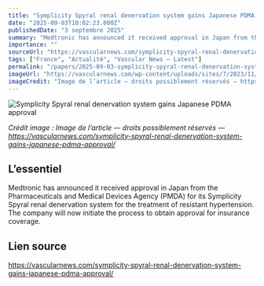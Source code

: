 ```yaml
---
title: "Symplicity Spyral renal denervation system gains Japanese PDMA approval"
date: "2025-09-03T10:02:23.000Z"
publishedDate: "3 septembre 2025"
summary: "Medtronic has announced it received approval in Japan from the Pharmaceuticals and Medical Devices Agency (PMDA) for its Symplicity Spyral renal denervation system for the treatment of resistant hypertension. The company will now initiate the process to obtain approval for insurance coverage."
importance: ""
sourceUrl: "https://vascularnews.com/symplicity-spyral-renal-denervation-system-gains-japanese-pdma-approval/"
tags: ["France", "Actualité", "Vascular News — Latest"]
permalink: "/papers/2025-09-03-symplicity-spyral-renal-denervation-system-gains-japanese-pdma-approval"
imageUrl: "https://vascularnews.com/wp-content/uploads/sites/7/2023/11/Medtronic_plc_RDN_Symplicity_Spyral_Down_Barrel_lyr.jpg"
imageCredit: "Image de l’article — droits possiblement réservés — https://vascularnews.com/symplicity-spyral-renal-denervation-system-gains-japanese-pdma-approval/"
---
```


![Symplicity Spyral renal denervation system gains Japanese PDMA approval](https://vascularnews.com/wp-content/uploads/sites/7/2023/11/Medtronic_plc_RDN_Symplicity_Spyral_Down_Barrel_lyr.jpg)

*Crédit image : Image de l’article — droits possiblement réservés — https://vascularnews.com/symplicity-spyral-renal-denervation-system-gains-japanese-pdma-approval/*

## L’essentiel

Medtronic has announced it received approval in Japan from the Pharmaceuticals and Medical Devices Agency (PMDA) for its Symplicity Spyral renal denervation system for the treatment of resistant hypertension. The company will now initiate the process to obtain approval for insurance coverage.

## Lien source

https://vascularnews.com/symplicity-spyral-renal-denervation-system-gains-japanese-pdma-approval/
